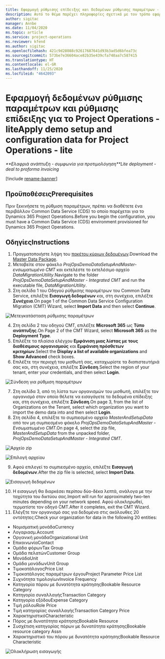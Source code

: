 ```yaml
---
title: Εφαρμογή ρύθμισης επίδειξης και δεδομένων ρύθμισης παραμέτρων - lite
description: Αυτό το θέμα παρέχει πληροφορίες σχετικά με τον τρόπο εφαρμογής της ρύθμισης επίδειξης και των δεδομένων ρύθμισης παραμέτρων για το Project Operations.
author: sigitac
manager: Annbe
ms.date: 11/04/2020
ms.topic: article
ms.service: project-operations
ms.reviewer: kfend
ms.author: sigitac
ms.openlocfilehash: 421c9d28088c92617687641d93b3ad5d6bfea73c
ms.sourcegitcommit: 573be7e36604ace82b35e439cfa748aa7c587415
ms.translationtype: HT
ms.contentlocale: el-GR
ms.lasthandoff: 11/25/2020
ms.locfileid: "4642093"
---
```

# <a name="apply-demo-setup-and-configuration-data-for-project-operations---lite"></a><span data-ttu-id="5798d-103">Εφαρμογή δεδομένων ρύθμισης παραμέτρων και ρύθμισης επίδειξης για το Project Operations - lite</span><span class="sxs-lookup"><span data-stu-id="5798d-103">Apply demo setup and configuration data for Project Operations - lite</span></span> 

<span data-ttu-id="5798d-104">_\*\*Ελαφριά ανάπτυξη - συμφωνία για προτιμολόγηση_</span><span class="sxs-lookup"><span data-stu-id="5798d-104">_\*\*Lite deployment - deal to proforma invoicing_</span></span>

[!include [rename-banner](~/includes/cc-data-platform-banner.md)]

## <a name="prerequisites"></a><span data-ttu-id="5798d-105">Προϋποθέσεις</span><span class="sxs-lookup"><span data-stu-id="5798d-105">Prerequisites</span></span>

<span data-ttu-id="5798d-106">Πριν ξεκινήσετε τη ρύθμιση παραμέτρων, πρέπει να διαθέτετε ένα περιβάλλον Common Data Service (CDS) το οποίο παρέχεται για το Dynamics 365 Project Operations.</span><span class="sxs-lookup"><span data-stu-id="5798d-106">Before you begin the configuration, you must have a Common Data Service (CDS) environment provisioned for Dynamics 365 Project Operations.</span></span>


## <a name="instructions"></a><span data-ttu-id="5798d-107">Οδηγίες</span><span class="sxs-lookup"><span data-stu-id="5798d-107">Instructions</span></span>

1. <span data-ttu-id="5798d-108">Πραγματοποιήστε λήψη του [πακέτου κύριων δεδομένων](https://download.microsoft.com/download/3/4/1/341bf279-a64f-4baa-af31-ce624859b518/ProjOpsSampleSetupData%20-%20CE%20only%20CMT.zip).</span><span class="sxs-lookup"><span data-stu-id="5798d-108">Download the [Master Data Package](https://download.microsoft.com/download/3/4/1/341bf279-a64f-4baa-af31-ce624859b518/ProjOpsSampleSetupData%20-%20CE%20only%20CMT.zip).</span></span> 
2. <span data-ttu-id="5798d-109">Μεταβείτε στον φάκελο *ProjOpsDemoDataSetupAndMaster-ενσωματωμένο CMT* και εκτελέστε το εκτελέσιμο αρχείο *DataMigrationUtility*.</span><span class="sxs-lookup"><span data-stu-id="5798d-109">Navigate to the folder *ProjOpsDemoDataSetupAndMaster - Integrated CMT* and run the executable file, *DataMigrationUtility*.</span></span>
3. <span data-ttu-id="5798d-110">Στη σελίδα 1 του Οδηγού ρύθμισης παραμέτρων του Common Data Service, επιλέξτε **Εισαγωγή δεδομένων** και, στη συνέχεια, επιλέξτε **Συνέχεια**.</span><span class="sxs-lookup"><span data-stu-id="5798d-110">On page 1 of the Common Data Service Configuration Migration (CMT) Wizard, select **Import Data** and then select **Continue**.</span></span>

![Μετεγκατάσταση ρύθμισης παραμέτρων](./media/1ConfigurationMigration.png)

4. <span data-ttu-id="5798d-112">Στη σελίδα 2 του οδηγού CMT, επιλέξτε **Microsoft 365** ως **Τύπο ανάπτυξης**.</span><span class="sxs-lookup"><span data-stu-id="5798d-112">On Page 2 of the CMT Wizard, select **Microsoft 365** as the **Deployment Type**.</span></span>
5. <span data-ttu-id="5798d-113">Επιλέξτε τα πλαίσια ελέγχου **Εμφάνιση μιας λίστας με τους διαθέσιμους οργανισμούς** και **Εμφάνιση πρόσθετων κριτηρίων**.</span><span class="sxs-lookup"><span data-stu-id="5798d-113">Select the **Display a list of available organizations** and **Show Advanced** check boxes.</span></span>
6. <span data-ttu-id="5798d-114">Επιλέξτε την περιοχή του μισθωτή σας, καταχωρίστε τα διαπιστευτήριά σας και, στη συνέχεια, επιλέξτε **Σύνδεση**.</span><span class="sxs-lookup"><span data-stu-id="5798d-114">Select the region of your tenant, enter your credentials, and then select **Login**.</span></span>

![Σύνδεση για ρύθμιση παραμέτρων](./media/2ConfigurationSignin.png)

7. <span data-ttu-id="5798d-116">Στη σελίδα 3, από τη λίστα των οργανισμών του μισθωτή, επιλέξτε τον οργανισμό στον οποίο θέλετε να εισαγάγετε τα δεδομένα επίδειξης και, στη συνέχεια, επιλέξτε **Σύνδεση**.</span><span class="sxs-lookup"><span data-stu-id="5798d-116">On page 3, from the list of Organizations on the Tenant, select which organization you want to import the demo data into and then select **Login**.</span></span>
8. <span data-ttu-id="5798d-117">Στη σελίδα 4, επιλέξτε το συμπιεσμένο αρχείο *MasterAndSetupData* από τον μη συμπιεσμένο φάκελο *ProjOpsDemoDataSetupAndMaster - Ενσωματωμένο CMT*.</span><span class="sxs-lookup"><span data-stu-id="5798d-117">On page 4, select the zip file, *MasterAndSetupData* from the unpacked folder, *ProjOpsDemoDataSetupAndMaster - Integrated CMT*.</span></span>

![Αρχείο zip](./media/3ZipFile.png)

![Επιλογή αρχείου](./media/4SelectAFile.png)

9. <span data-ttu-id="5798d-120">Αφού επιλεγεί το συμπιεσμένο αρχείο, επιλέξτε **Εισαγωγή δεδομένων**.</span><span class="sxs-lookup"><span data-stu-id="5798d-120">After the zip file is selected, select **Import Data**.</span></span>

![Εισαγωγή δεδομένων](./media/5ImportData.png)

10. <span data-ttu-id="5798d-122">Η εισαγωγή θα διαρκέσει περίπου δύο-δέκα λεπτά, ανάλογα με την ταχύτητα του δικτύου σας.</span><span class="sxs-lookup"><span data-stu-id="5798d-122">Import will run for approximately two-ten minutes depending on your network speed.</span></span> <span data-ttu-id="5798d-123">Αφού ολοκληρωθεί, τερματίστε τον οδηγό CMT.</span><span class="sxs-lookup"><span data-stu-id="5798d-123">After it completes, exit the CMT Wizard.</span></span> 
11. <span data-ttu-id="5798d-124">Ελέγξτε τον οργανισμό σας για δεδομένα στις ακόλουθες 20 οντότητες:</span><span class="sxs-lookup"><span data-stu-id="5798d-124">Check your organization for data in the following 20 entities:</span></span>

-   <span data-ttu-id="5798d-125">Νομισματική μονάδα</span><span class="sxs-lookup"><span data-stu-id="5798d-125">Currency</span></span>
-   <span data-ttu-id="5798d-126">Λογαριασμ.</span><span class="sxs-lookup"><span data-stu-id="5798d-126">Account</span></span>
-   <span data-ttu-id="5798d-127">Οργανική μονάδα</span><span class="sxs-lookup"><span data-stu-id="5798d-127">Organizational Unit</span></span>
-   <span data-ttu-id="5798d-128">Επικοινωνία</span><span class="sxs-lookup"><span data-stu-id="5798d-128">Contact</span></span>
-   <span data-ttu-id="5798d-129">Ομάδα φόρων</span><span class="sxs-lookup"><span data-stu-id="5798d-129">Tax Group</span></span>
-   <span data-ttu-id="5798d-130">Ομάδα πελατών</span><span class="sxs-lookup"><span data-stu-id="5798d-130">Customer Group</span></span>
-   <span data-ttu-id="5798d-131">Μονάδα</span><span class="sxs-lookup"><span data-stu-id="5798d-131">Unit</span></span>
-   <span data-ttu-id="5798d-132">Ομάδα μονάδων</span><span class="sxs-lookup"><span data-stu-id="5798d-132">Unit Group</span></span>
-   <span data-ttu-id="5798d-133">Τιμοκατάλογος</span><span class="sxs-lookup"><span data-stu-id="5798d-133">Price List</span></span>
-   <span data-ttu-id="5798d-134">Τιμοκατάλογος παραμέτρων έργου</span><span class="sxs-lookup"><span data-stu-id="5798d-134">Project Parameter Price List</span></span> 
-   <span data-ttu-id="5798d-135">Συχνότητα τιμολογίων</span><span class="sxs-lookup"><span data-stu-id="5798d-135">Invoice Frequency</span></span>
-   <span data-ttu-id="5798d-136">Κατηγορία πόρου με δυνατότητα κράτησης</span><span class="sxs-lookup"><span data-stu-id="5798d-136">Bookable Resource Category</span></span>
-   <span data-ttu-id="5798d-137">Κατηγορία συναλλαγής</span><span class="sxs-lookup"><span data-stu-id="5798d-137">Transaction Category</span></span>
-   <span data-ttu-id="5798d-138">Κατηγορία εξόδου</span><span class="sxs-lookup"><span data-stu-id="5798d-138">Expense Category</span></span>
-   <span data-ttu-id="5798d-139">Τιμή ρόλου</span><span class="sxs-lookup"><span data-stu-id="5798d-139">Role Price</span></span>
-   <span data-ttu-id="5798d-140">Τιμή κατηγορίας συναλλαγής</span><span class="sxs-lookup"><span data-stu-id="5798d-140">Transaction Category Price</span></span>
-   <span data-ttu-id="5798d-141">Χαρακτηριστικό</span><span class="sxs-lookup"><span data-stu-id="5798d-141">Characteristic</span></span>
-   <span data-ttu-id="5798d-142">Πόρος με δυνατότητα κράτησης</span><span class="sxs-lookup"><span data-stu-id="5798d-142">Bookable Resource</span></span>
-   <span data-ttu-id="5798d-143">Συσχέτιση κατηγορίας πόρων με δυνατότητα κράτησης</span><span class="sxs-lookup"><span data-stu-id="5798d-143">Bookable resource category Assn</span></span>
-   <span data-ttu-id="5798d-144">Χαρακτηριστικό του πόρου με δυνατότητα κράτησης</span><span class="sxs-lookup"><span data-stu-id="5798d-144">Bookable Resource Characteristic</span></span>

![Ολοκλήρωση εισαγωγής](./media/6CompleteImport.png)
